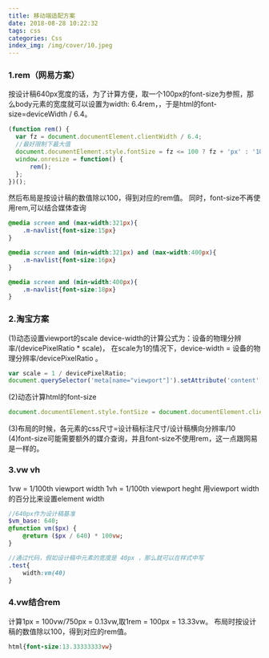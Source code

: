 ```yaml
---
title: 移动端适配方案
date: 2018-08-28 10:22:32
tags: css
categories: Css
index_img: /img/cover/10.jpeg
---
```



### 1.rem（网易方案）
按设计稿640px宽度的话，为了计算方便，取一个100px的font-size为参照，那么body元素的宽度就可以设置为width: 6.4rem，，于是html的font-size=deviceWidth / 6.4。
```javascript
(function rem() {
  var fz = document.documentElement.clientWidth / 6.4;
  //最好限制下最大值
  document.documentElement.style.fontSize = fz <= 100 ? fz + 'px' : '100px';
  window.onresize = function() {
	  rem();
  };
})();
```
然后布局是按设计稿的数值除以100，得到对应的rem值。
同时，font-size不再使用rem,可以结合媒体查询
```css
@media screen and (max-width:321px){
    .m-navlist{font-size:15px}
}

@media screen and (min-width:321px) and (max-width:400px){
    .m-navlist{font-size:16px}
}

@media screen and (min-width:400px){
    .m-navlist{font-size:18px}
}
```


### 2.淘宝方案
(1)动态设置viewport的scale
device-width的计算公式为：设备的物理分辨率/(devicePixelRatio * scale)，
在scale为1的情况下，device-width = 设备的物理分辨率/devicePixelRatio 。
```javascript
var scale = 1 / devicePixelRatio;
document.querySelector('meta[name="viewport"]').setAttribute('content','initial-scale=' + scale + ', maximum-scale=' + scale + ', minimum-scale=' + scale + ', user-scalable=no');
```
(2)动态计算html的font-size
```javascript
document.documentElement.style.fontSize = document.documentElement.clientWidth / 10 + 'px';
```
(3)布局的时候，各元素的css尺寸=设计稿标注尺寸/设计稿横向分辨率/10
(4)font-size可能需要额外的媒介查询，并且font-size不使用rem，这一点跟网易是一样的。


### 3.vw vh
1vw = 1/100th viewport width
1vh = 1/100th viewport heght
用viewport width的百分比来设置element width
```sass
//640px作为设计稿基准
$vm_base: 640; 
@function vm($px) {
    @return ($px / 640) * 100vw;
}

//通过代码，假如设计稿中元素的宽度是 40px ，那么就可以在样式中写
.test{
    width:vm(40)
}
```


### 4.vw结合rem
计算1px = 100vw/750px = 0.13vw,取1rem = 100px = 13.33vw。
布局时按设计稿的数值除以100，得到对应的rem值。
```css
html{font-size:13.33333333vw}
```


